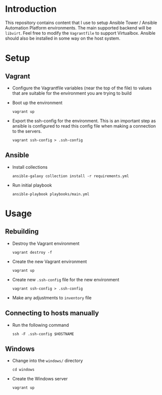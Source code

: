 # Introduction

This repository contains content that I use to setup Ansible Tower / Ansible Automation Platform environments. The main supported backend will be `libvirt`. Feel free to modify the `Vagrantfile` to support Virtualbox. Ansible should also be installed in some way on the host system.

# Setup
## Vagrant
- Configure the Vagrantfile variables (near the top of the file) to values that are suitable for the environment you are trying to build

- Boot up the environment
  ```
  vagrant up
  ```

- Export the ssh-config for the environment. This is an important step as ansible is configured to read this config file when making a connection to the servers.
  ```
  vagrant ssh-config > .ssh-config
  ```

## Ansible
- Install collections
  ```
  ansible-galaxy collection install -r requirements.yml
  ```

- Run initial playbook
  ```
  ansible-playbook playbooks/main.yml
  ```

# Usage
## Rebuilding
- Destroy the Vagrant environment
  ```
  vagrant destroy -f
  ```

- Create the new Vagrant environment
  ```
  vagrant up
  ```

- Create new `.ssh-config` file for the new environment
  ```
  vagrant ssh-config > .ssh-config
  ```

- Make any adjustments to `inventory` file

## Connecting to hosts manually
- Run the following command
  ```
  ssh -F .ssh-config $HOSTNAME
  ```

## Windows
- Change into the `windows/` directory
  ```
  cd windows
  ```

- Create the Windows server
  ```
  vagrant up
  ```
